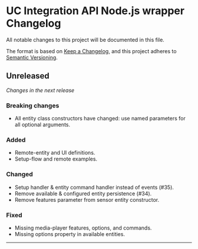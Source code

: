 # UC Integration API Node.js wrapper Changelog

All notable changes to this project will be documented in this file.

The format is based on [Keep a Changelog](https://keepachangelog.com/en/1.0.0/),
and this project adheres to [Semantic Versioning](https://semver.org/spec/v2.0.0.html).

## Unreleased

_Changes in the next release_

### Breaking changes
- All entity class constructors have changed: use named parameters for all optional arguments. 

### Added
- Remote-entity and UI definitions.
- Setup-flow and remote examples.

### Changed
- Setup handler & entity command handler instead of events (#35).
- Remove available & configured entity persistence (#34).
- Remove features parameter from sensor entity constructor.

### Fixed
- Missing media-player features, options, and commands.
- Missing options property in available entities.

---
